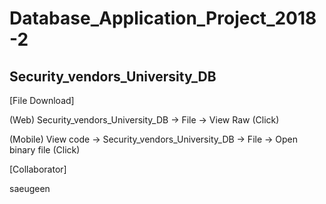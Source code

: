 # Database_Application_Project_2018-2
Security_vendors_University_DB
-----------------------------------------
[File Download]

(Web) Security_vendors_University_DB -> File -> View Raw (Click)

(Mobile) View code -> Security_vendors_University_DB -> File -> Open binary file (Click)
   

[Collaborator]

saeugeen
